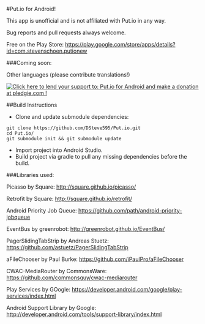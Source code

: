 #Put.io for Android!

This app is unofficial and is not affiliated with Put.io in any way.

Bug reports and pull requests always welcome.

Free on the Play Store: https://play.google.com/store/apps/details?id=com.stevenschoen.putionew


###Coming soon:

Other languages (please contribute translations!)

<a href='https://pledgie.com/campaigns/24005'><img alt='Click here to lend your support to: Put.io for Android and make a donation at pledgie.com !' src='https://pledgie.com/campaigns/24005.png?skin_name=chrome' border='0' ></a>

##Build Instructions

- Clone and update submodule dependencies:
```
git clone https://github.com/DSteve595/Put.io.git
cd Put.io/
git submodule init && git submodule update
```
- Import project into Android Studio.
- Build project via gradle to pull any missing dependencies before the build.

###Libraries used:

Picasso by Square: http://square.github.io/picasso/

Retrofit by Square: http://square.github.io/retrofit/

Android Priority Job Queue: https://github.com/path/android-priority-jobqueue

EventBus by greenrobot: http://greenrobot.github.io/EventBus/

PagerSlidingTabStrip by Andreas Stuetz: https://github.com/astuetz/PagerSlidingTabStrip

aFileChooser by Paul Burke: https://github.com/iPaulPro/aFileChooser

CWAC-MediaRouter by CommonsWare: https://github.com/commonsguy/cwac-mediarouter

Play Services by GOogle: https://developer.android.com/google/play-services/index.html

Android Support Library by Google: http://developer.android.com/tools/support-library/index.html

